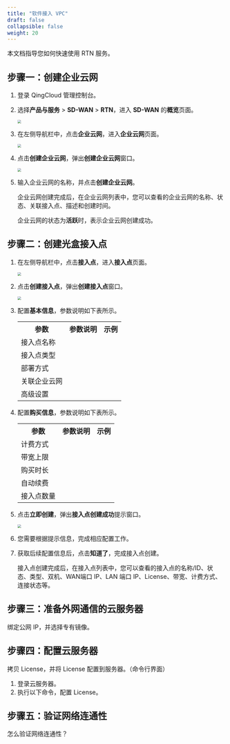 ```yaml
---
title: "软件接入 VPC"
draft: false
collapsible: false
weight: 20
---
```


本文档指导您如何快速使用 RTN 服务。

## 步骤一：创建企业云网

1. 登录 QingCloud 管理控制台。

2. 选择**产品与服务** > **SD-WAN** > **RTN**，进入 **SD-WAN** 的**概览**页面。

   <img src="../../_images/qs_overview_entrance.png" style="zoom:50%;" />

3. 在左侧导航栏中，点击**企业云网**，进入**企业云网**页面。

   <img src="../../_images/qs_cloud_network.png" style="zoom:50%;" />

4. 点击**创建企业云网**，弹出**创建企业云网**窗口。

   <img src="../../_images/qs_create_cloud_network.png" style="zoom:50%;" />

5. 输入企业云网的名称，并点击**创建企业云网**。

   企业云网创建完成后，在企业云网列表中，您可以查看的企业云网的名称、状态、关联接入点、描述和创建时间。

   企业云网的状态为**活跃**时，表示企业云网创建成功。

## 步骤二：创建光盒接入点

1. 在左侧导航栏中，点击**接入点**，进入**接入点**页面。

   <img src="../../_images/qs_light_access.png" style="zoom:50%;" />

2. 点击**创建接入点**，弹出**创建接入点**窗口。

   <img src="../../_images/qs_light_access_config.png" style="zoom:50%;" />

3. 配置**基本信息**，参数说明如下表所示。

   <table class="table table-bordered table-striped table-condensed">
     <tr>
   		<th>参数</td>
   		<th>参数说明</td>
       <th>示例</td>
   	</tr>
     <tr>
   		<td>接入点名称</td>
   		<td></td>
       <td></td>
   	</tr>
     <tr>
   		<td>接入点类型</td>
   		<td></td>
       <td></td>
   	</tr>
     <tr>
   		<td>部署方式</td>
   		<td></td>
       <td></td>
   	</tr>
     <tr>
   		<td>关联企业云网</td>
   		<td></td>
       <td></td>
   	</tr>
     <tr>
   		<td>高级设置</td>
   		<td></td>
       <td></td>
   	</tr>
   </table>

4. 配置**购买信息**，参数说明如下表所示。

   <table class="table table-bordered table-striped table-condensed">
     <tr>
   		<th>参数</td>
   		<th>参数说明</td>
       <th>示例</td>
   	</tr>
     <tr>
   		<td>计费方式</td>
   		<td></td>
       <td></td>
   	</tr>
     <tr>
   		<td>带宽上限</td>
   		<td></td>
       <td></td>
   	</tr>
     <tr>
   		<td>购买时长</td>
   		<td></td>
       <td></td>
   	</tr>
     <tr>
   		<td>自动续费</td>
   		<td></td>
       <td></td>
   	</tr>
     <tr>
   		<td>接入点数量</td>
   		<td></td>
       <td></td>
   	</tr>
   </table>

5. 点击**立即创建**，弹出**接入点创建成功**提示窗口。

   <img src="../../_images/qs_light_access_success.png" style="zoom:50%;" />

6. 您需要根据提示信息，完成相应配置工作。

7. 获取后续配置信息后，点击**知道了**，完成接入点创建。

   接入点创建完成后，在接入点列表中，您可以查看的接入点的名称/ID、状态、类型、双机、WAN端口 IP、LAN 端口 IP、License、带宽、计费方式、连接状态等。

## 步骤三：准备外网通信的云服务器

绑定公网 IP，并选择专有镜像。



## 步骤四：配置云服务器

拷贝 License，并将 License 配置到服务器。（命令行界面）

1. 登录云服务器。
2. 执行以下命令，配置 License。

## 步骤五：验证网络连通性

怎么验证网络连通性？

